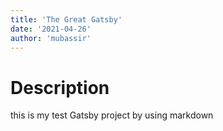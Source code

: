 ```yaml
---
title: 'The Great Gatsby'
date: '2021-04-26'
author: 'mubassir'
---
```


# Description
this is my test Gatsby project by using markdown